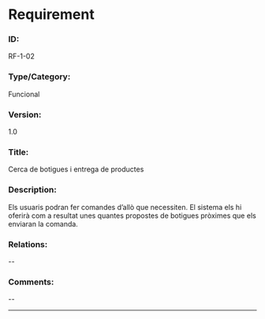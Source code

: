 # Requirement

### ID:
RF-1-02

### Type/Category:
Funcional

### Version:
1.0

### Title:
Cerca de botigues i entrega de productes

### Description:
Els usuaris podran fer comandes d’allò que necessiten. El sistema els hi oferirà com a resultat unes quantes propostes de botigues pròximes que els enviaran la comanda. 

### Relations:
--

### Comments:
--

---
